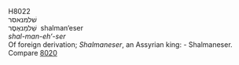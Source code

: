 <body>
  <p>H8022<br>  שׁלמנאסר  <br> שַׁלמַנאֶסֶר  ‎  shalman‘eser  <br><i>shal-man-eh‘-ser </i><br>Of foreign derivation; <i>Shalmaneser</i>, an Assyrian king: - Shalmaneser. Compare <a href="h8020.htm">8020</a> <br></p>
 </body>